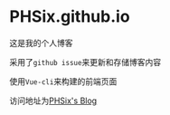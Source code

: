 # PHSix.github.io

这是我的个人博客

采用了`github issue`来更新和存储博客内容

使用`Vue-cli`来构建的前端页面

访问地址为[PHSix's Blog](https://phsix.github.io)

